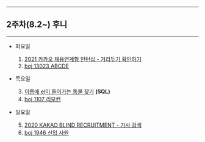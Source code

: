 ***
## 2주차(8.2~) **후니**
***
+ 화요일
  
  1. [2021 카카오 채용연계형 인턴십 - 거리두기 확인하기](https://programmers.co.kr/learn/courses/30/lessons/81302)
  2. [boj 13023 ABCDE](https://www.acmicpc.net/problem/13023)

+ 목요일

  3. [이름에 el이 들어가는 동물 찾기](https://programmers.co.kr/learn/courses/30/lessons/59047) **(SQL)**
  4. [boj 1107 리모컨](https://www.acmicpc.net/problem/1107)

+ 일요일

  5. [2020 KAKAO BLIND RECRUITMENT - 가사 검색](https://programmers.co.kr/learn/courses/30/lessons/60060)
  6. [boj 1946 신입 사원](https://www.acmicpc.net/problem/1946)
